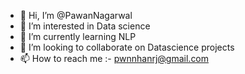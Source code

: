 - 👋 Hi, I’m @PawanNagarwal
- 👀 I’m interested in Data science
- 🌱 I’m currently learning NLP
- 💞️ I’m looking to collaborate on Datascience projects
- 📫 How to reach me :- pwnnhanrj@gmail.com

<!---
PawanNagarwal/PawanNagarwal is a ✨ special ✨ repository because its `README.md` (this file) appears on your GitHub profile.
You can click the Preview link to take a look at your changes.
--->
